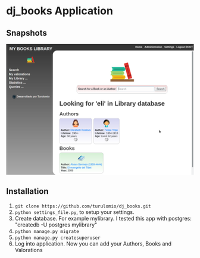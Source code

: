 # dj_books Application

## Snapshots

![Snapshot](https://github.com/turulomio/dj_books/blob/master/doc/Screenshot_20200811_000430.png)

## Installation

1. `git clone https://github.com/turulomio/dj_books.git`
1. `python settings_file.py`, to setup your settings.
1. Create database. For example mylibrary. I tested this app with postgres: "createdb -U postgres mylibrary"
1. `python manage.py migrate`
1. `python manage.py createsuperuser`
1. Log into application. Now you can add your Authors, Books and Valorations